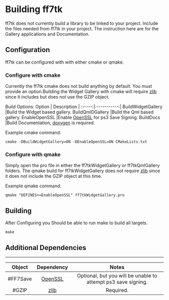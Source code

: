# Building ff7tk
ff7tk does not currently build a library to be linked to your project. Include the files needed from ff7tk in your project. The instruction here are for the Gallery applications and Documentation.

## Configuration
ff7tk can be configured with with either cmake or qmake.

### Configure with cmake
Currently the ff7tk cmake does not build anything by default. You must provide an option.Building the Widget Gallery with cmake will require [zlib] since it includes but does not use the GZIP object.

Build Options:
Option | Description |
:-----:|:-----------:|
BuildWidgetGallery |Build the Widget based gallery.
BuildQmlDGallery |Build the Qml based gallery.
EnableOpenSSL |Enable [OpenSSL] for ps3 Save Signing.
BuildDocs |Build Documentation, [doxygen] is required.

Example cmake command.

`cmake -DBuildWidgetGallery=ON -DEnableOpenSSL=ON CMakeLists.txt`

### Configure with qmake
Simply open the pro file in either the ff7tkWidgetGallery or ff7tkQmlGallery folders. The qmake build for ff7tkWidgetGallery does not require [zlib] since it does not include the GZIP object at this time.

Example qmake command.

`qmake "DEFINES+=EnableOpenSSL" ff7tkWidgetGallery.pro`

## Building
After Configuring you Should be able to run make to build all targets.

`make`

## Additional Dependencies

----

  Object  | Dependency | Notes
 :-------:|:----------:|:-----:
 #FF7Save | [OpenSSL]  | Optional, but you will be unable to attempt ps3 save signing.
 #GZIP    | [zlib]     | Required.

[Qt]:https://www.qt.io
[doxygen]:http://www.stack.nl/~dimitri/doxygen/
[cmake]:https://cmake.org/
[extra-cmake-modules]:https://cgit.kde.org/extra-cmake-modules.git/tree
[OpenSSL]:https://www.openssl.org/
[OpenSSL Binaries]:https://wiki.openssl.org/index.php/Binaries
[zlib]:https://zlib.net/
